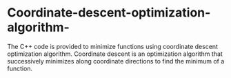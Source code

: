 # Coordinate-descent-optimization-algorithm-
The C++ code is provided to minimize functions using coordinate descent optimization algorithm. Coordinate descent is an optimization algorithm that successively minimizes along coordinate directions to find the minimum of a function.



